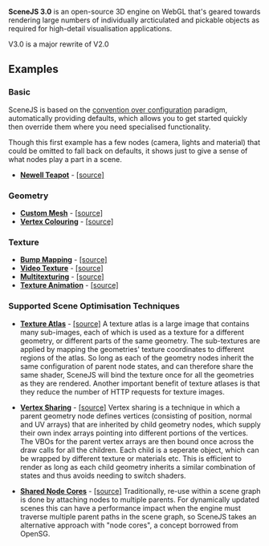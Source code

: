 **SceneJS 3.0** is an open-source 3D engine on WebGL that's geared towards rendering large numbers of individually
arcticulated and pickable objects as required for high-detail visualisation applications.

V3.0 is a major rewrite of V2.0

## Examples

### Basic

SceneJS is based on the [convention over configuration](http://en.wikipedia.org/wiki/Convention_over_configuration)
paradigm, automatically providing defaults, which allows you to get started quickly then
override them where you need specialised functionality.

Though this first example has a few nodes (camera, lights and material) that could be omitted to fall back on defaults,
it shows just to give a sense of what nodes play a part in a scene.

* **[Newell Teapot](http://xeolabs.github.com/scenejs/examples/ex/basic/teapot.html)** - [[source]](examples/ex/basic/teapot.html)

### Geometry

* **[Custom Mesh](http://xeolabs.github.com/scenejs/examples/ex/geometry/geometry-custom.html)** - [[source]](examples/ex/geometry/geometry-custom.html)
* **[Vertex Colouring](http://xeolabs.github.com/scenejs/examples/ex/geometry/geometry-vertex-colors.html)** - [[source]](examples/ex/geometry/geometry-vertex-colors.html)

### Texture

* **[Bump Mapping](http://xeolabs.github.com/scenejs/examples/ex/texture/texture-bump-map.html)** - [[source]](examples/ex/texture/texture-bump-mapp.html)
* **[Video Texture](http://xeolabs.github.com/scenejs/examples/ex/texture/texture-video.html)** - [[source]](examples/ex/texture/texture-video.html)
* **[Multitexturing](http://xeolabs.github.com/scenejs/examples/ex/texture/texture-layers.html)** - [[source]](examples/ex/texture/texture-layers.html)
* **[Texture Animation](http://xeolabs.github.com/scenejs/examples/ex/texture/texture-animation.html)** - [[source]](examples/ex/texture/texture-animation.html)

### Supported Scene Optimisation Techniques

* **[Texture Atlas](http://xeolabs.github.com/scenejs/examples/ex/optimization/texture-atlas.html)** - [[source]](examples/ex/optimization/texture-atlas.html)
 A texture atlas is a large image that contains many sub-images, each of which is used as a texture for a different geometry,
or different parts of the same geometry. The sub-textures are applied by mapping the geometries' texture coordinates to
different regions of the atlas. So long as each of the geometry nodes inherit the same configuration of parent node states,
and can therefore share the same shader, SceneJS will bind the texture once for all the geometries as they are rendered.
Another important benefit of texture atlases is that they reduce the number of HTTP requests for texture images.

* **[Vertex Sharing](http://xeolabs.github.com/scenejs/examples/ex/optimization/geometry-vertex-sharing.html)** - [[source]](examples/ex/optimization/geometry-vertex-sharing.html)
 Vertex sharing is a technique in which a parent geometry node defines vertices (consisting of position, normal and UV arrays)
that are inherited by child geometry nodes, which supply their own index arrays pointing into different portions of the
vertices. The VBOs for the parent vertex arrays are then bound once across the draw calls for all the children. Each child is a seperate object,
which can be wrapped by different texture or materials etc. This is efficient to render as long as each child geometry
inherits a similar combination of states and thus avoids needing to switch shaders.

* **[Shared Node Cores](http://xeolabs.github.com/scenejs/examples/ex/optimization/shared-node-cores.html)** - [[source]](examples/ex/optimization/shared-node-cores.html)
Traditionally, re-use within a scene graph is done by attaching nodes to multiple parents. For dynamically updated
scenes this can have a performance impact when the engine must traverse multiple parent paths in the scene graph,
so SceneJS takes an alternative approach with "node cores", a concept borrowed from OpenSG.